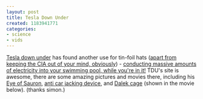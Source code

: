 ```yaml
---
layout: post
title: Tesla Down Under
created: 1183941771
categories:
- science
- vids
---
```

<a href="http://tesladownunder.com/">Tesla down under</a> has found another use for tin-foil hats (<a href="http://en.wikipedia.org/wiki/Tin-foil_hat">apart from keeping the CIA out of your mind, obviously</a>) - <a href="http://tesladownunder.com/tesla_coil_sparks.htm#Pool">conducting massive amounts of electricity into your swimming pool, while you're in it!</a> TDU's site is awesome, there are some amazing pictures and movies there, including his <a href="http://tesladownunder.com/tesla_coil_sparks.htm#Rotating%20long%20breakout%20point">Eye of Sauron</a>, <a href="http://tesladownunder.com/tesla_coil_sparks.htm#Tesladownunder%20Car%20Theft%20Protection">anti car jacking device</a>, and <a href="http://tesladownunder.com/tesla_coil_sparks.htm#Dalek%20cage"> Dalek cage</a> (shown in the movie below). (thanks simon.)
<object type="application/x-shockwave-flash" data="http://www.youtube.com/v/iO7j5LKmd3I" width="425" height="350"><param name="movie" value="http://www.youtube.com/v/iO7j5LKmd3I" /><param name="wmode" value="transparent" /></object>
